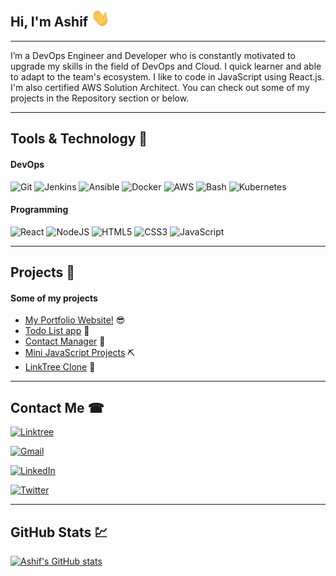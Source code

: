 

## Hi, I'm Ashif <img src="https://raw.githubusercontent.com/chaddyc/chaddyc/master/wave.gif" width="30px">

---
I’m a DevOps Engineer and Developer who is constantly motivated to upgrade my skills in the field of DevOps and Cloud. I quick learner and able to adapt to the team's ecosystem.
I like to code in JavaScript using React.js. I'm also certified AWS Solution Architect. You can check out some of my projects in the Repository section or below.

-----

## Tools & Technology 🖤

#### DevOps
![Git](https://img.shields.io/badge/git-%23F05033.svg?style=for-the-badge&logo=git&logoColor=white) 
![Jenkins](https://img.shields.io/badge/jenkins-%232C5263.svg?style=for-the-badge&logo=jenkins&logoColor=white) 
![Ansible](https://img.shields.io/badge/ansible-%231A1918.svg?style=for-the-badge&logo=ansible&logoColor=white) 
![Docker](https://img.shields.io/badge/docker-%230db7ed.svg?style=for-the-badge&logo=docker&logoColor=white)
![AWS](https://img.shields.io/badge/AWS-%23FF9900.svg?style=for-the-badge&logo=amazon-aws&logoColor=white) ![Bash](https://img.shields.io/badge/Bash-%23121011.svg?style=for-the-badge&logo=gnu-bash&logoColor=white)
![Kubernetes](https://img.shields.io/badge/kubernetes-%23326ce5.svg?style=for-the-badge&logo=kubernetes&logoColor=white)

#### Programming
![React](https://img.shields.io/badge/react.js-%2320232a.svg?style=for-the-badge&logo=react&logoColor=%2361DAFB)
![NodeJS](https://img.shields.io/badge/node.js-6DA55F?style=for-the-badge&logo=node.js&logoColor=white)
![HTML5](https://img.shields.io/badge/html5-%23E34F26.svg?style=for-the-badge&logo=html5&logoColor=white)
![CSS3](https://img.shields.io/badge/css3-%231572B6.svg?style=for-the-badge&logo=css3&logoColor=white)
![JavaScript](https://img.shields.io/badge/javascript-%23323330.svg?style=for-the-badge&logo=javascript&logoColor=%23F7DF1E)

---

## Projects 🚩
#### Some of my projects
- [My Portfolio Website!](https://github.com/ashif8984/PortFolioWebsite)  😎
- [Todo List app](https://github.com/ashif8984/TodoList-React) 📃
- [Contact Manager](https://github.com/ashif8984/contact-manager.git) 👥
- [Mini JavaScript Projects](https://github.com/ashif8984/miniJavscriptProjects) ⛏
- [LinkTree Clone](https://github.com/ashif8984/tailwindcss) 🌲
---
## Contact Me  ☎

[![Linktree](https://img.shields.io/badge/linktree-1de9b6?style=for-the-badge&logo=linktree&logoColor=white)](https://linktr.ee/ashifeqbal)

[![Gmail](https://img.shields.io/badge/Gmail-D14836?style=for-the-badge&logo=gmail&logoColor=white)](ashif8984@gmail.com) 

[![LinkedIn](https://img.shields.io/badge/linkedin-%230077B5.svg?style=for-the-badge&logo=linkedin&logoColor=white)](https://www.linkedin.com/in/ashif-eqbal-4ba85278/) 

[![Twitter](https://img.shields.io/badge/twitter-%231DA1F2.svg?style=for-the-badge&logo=Twitter&logoColor=white)](https://twitter.com/AshifEqbal12)

---
## GitHub Stats 💹

[![Ashif's GitHub stats](https://github-readme-stats.vercel.app/api?username=ashif8984&show_icons=true&theme=radical)](https://github.com/ashif8984/github-readme-stats)

